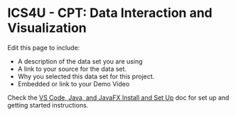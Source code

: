 
# ICS4U - CPT: Data Interaction and Visualization

Edit this page to include:
* A description of the data set you are using
* A link to your source for the data set.
* Why you selected this data set for this project.
* Embedded or link to your Demo Video


Check the [VS Code, Java, and JavaFX Install and Set Up](https://docs.google.com/document/d/1s5oTmY8A8TDZu303p_DaH6CEAcC9xL8-aNX-pAxCcps/edit?usp=sharing) doc for set up and getting started instructions.
